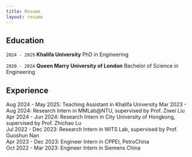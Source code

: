 ```yaml
---
title: Resume
layout: resume
---
```



## Education

`2024 - 2029`
__Khalifa University__
PhD in Engineering

`2020 - 2024`
__Queen Marry University of London__
Bachelor of Science in Engineering


## Experience
Aug 2024 - May 2025: Teaching Assistant in Khalifa University
Mar 2023 - Aug 2024: Research Intern in MMLab@NTU, supervised by Prof. Ziwei Liu  
Apr 2024 - Jun 2024: Research Intern in City University of Hongkong, supervised by Prof. Zhichao Lu  
Jul 2022 - Dec 2023: Research Intern in WITS Lab, supervised by Prof. Guoshun Nan  
Apr 2023 - Dec 2023: Engineer Intern in CPPEI, PetroChina  
Oct 2022 - Mar 2023: Engineer Intern in Siemens China  





